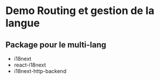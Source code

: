# Demo Routing et gestion de la langue

## Package pour le multi-lang
- i18next
- react-i18next
- i18next-http-backend